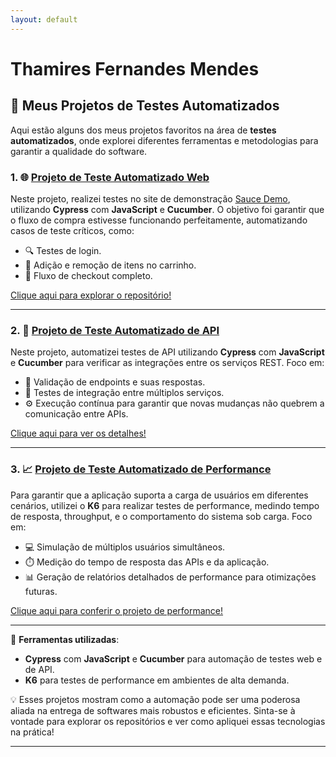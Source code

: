 ```yaml
---
layout: default
---
```


# Thamires Fernandes Mendes
## 🚀 Meus Projetos de Testes Automatizados

Aqui estão alguns dos meus projetos favoritos na área de **testes automatizados**, onde explorei diferentes ferramentas e metodologias para garantir a qualidade do software.

### 1. 🌐 [Projeto de Teste Automatizado Web](https://github.com/thamiresfm/TestWeb)

Neste projeto, realizei testes no site de demonstração [Sauce Demo](https://www.saucedemo.com/inventory.html), utilizando **Cypress** com **JavaScript** e **Cucumber**. O objetivo foi garantir que o fluxo de compra estivesse funcionando perfeitamente, automatizando casos de teste críticos, como:

- 🔍 Testes de login.
- 🛒 Adição e remoção de itens no carrinho.
- 🧾 Fluxo de checkout completo.

[Clique aqui para explorar o repositório!](https://github.com/thamiresfm/TestWeb)

---

### 2. 🔗 [Projeto de Teste Automatizado de API](https://github.com/thamiresfm/TesteDeAPI)

Neste projeto, automatizei testes de API utilizando **Cypress** com **JavaScript** e **Cucumber** para verificar as integrações entre os serviços REST. Foco em:

- 📑 Validação de endpoints e suas respostas.
- 🔄 Testes de integração entre múltiplos serviços.
- ⚙️ Execução contínua para garantir que novas mudanças não quebrem a comunicação entre APIs.

[Clique aqui para ver os detalhes!](https://github.com/thamiresfm/TesteDeAPI)

---

### 3. 📈 [Projeto de Teste Automatizado de Performance](https://github.com/thamiresfm/TestePerformance)

Para garantir que a aplicação suporta a carga de usuários em diferentes cenários, utilizei o **K6** para realizar testes de performance, medindo tempo de resposta, throughput, e o comportamento do sistema sob carga. Foco em:

- 💻 Simulação de múltiplos usuários simultâneos.
- ⏱️ Medição do tempo de resposta das APIs e da aplicação.
- 📊 Geração de relatórios detalhados de performance para otimizações futuras.

[Clique aqui para conferir o projeto de performance!](https://github.com/thamiresfm/TestePerformance)

---

🎯 **Ferramentas utilizadas**:
- **Cypress** com **JavaScript** e **Cucumber** para automação de testes web e de API.
- **K6** para testes de performance em ambientes de alta demanda.

💡 Esses projetos mostram como a automação pode ser uma poderosa aliada na entrega de softwares mais robustos e eficientes. Sinta-se à vontade para explorar os repositórios e ver como apliquei essas tecnologias na prática!

---


